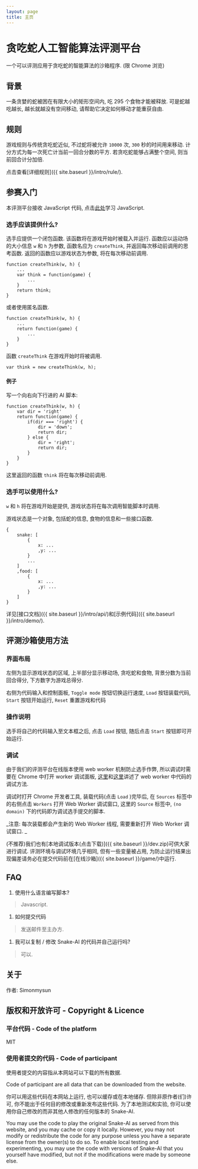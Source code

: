 ```yaml
---
layout: page
title: 主页
---
```

贪吃蛇人工智能算法评测平台
========

一个可以评测应用于贪吃蛇的智能算法的沙箱程序. (限 Chrome 浏览)

## 背景

一条贪婪的蛇被困在有限大小的矩形空间内, 吃 295 个食物才能被释放. 可是蛇越吃越长, 越长就越没有空间移动, 请帮助它决定如何移动才能重获自由. 

## 规则

游戏规则与传统贪吃蛇近似, 不过蛇将被允许 `10000` 次, `300` 秒的时间用来移动. 计分方式为每一次死亡计当前一回合分数的平方. 若贪吃蛇能够占满整个空间, 则当前回合计分加倍. 

点击查看[详细规则]({{ site.baseurl }}/intro/rule/). 

## 参赛入门

本评测平台接收 JavaScript 代码, 点击[此处](http://bonsaiden.github.io/JavaScript-Garden/zh/)学习 JavaScript. 

### 选手应该提供什么? 

选手应提供一个闭包函数. 该函数将在游戏开始时被载入并运行. 函数应以运动场的大小信息 `w` 和 `h` 为参数, 函数名应为 `createThink`, 并返回每次移动前调用的思考函数. 返回的函数应以游戏状态为参数, 将在每次移动前调用. 

	function createThink(w, h) {
	    ...
	    var think = function(game) {
	        ...
	    }
	    return think;
	}

或者使用匿名函数. 

	function createThink(w, h) {
	    ...
	    return function(game) {
	        ...
	    }
	}

函数 `createThink` 在游戏开始时将被调用. 

	var think = new createThink(w, h);

#### 例子

写一个向右向下行进的 AI 脚本: 

	function createThink(w, h) {
	    var dir = 'right'
	    return function(game) {
	        if(dir === 'right') {
	            dir = 'down';
	            return dir;
	        } else {
	            dir = 'right';
	            return dir;
	        }
	    }
	}


这里返回的函数 `think` 将在每次移动前调用. 

### 选手可以使用什么? 

`w` 和 `h` 将在游戏开始是提供, 游戏状态将在每次调用智能脚本时调用. 

游戏状态是一个对象, 包括蛇的信息, 食物的信息和一些接口函数. 

	{
	    snake: [
	        {
	            x: ...
	            ,y: ...
	        }
	        ...
	    ]
	    ,food: [
	        {
	            x: ...
	            ,y: ...
	        }
	    ]
	}


详见[接口文档]({{ site.baseurl }}/intro/api/)和[示例代码]({{ site.baseurl }}/intro/demo/). 

## 评测沙箱使用方法

### 界面布局

左侧为显示游戏状态的区域, 上半部分显示移动场, 贪吃蛇和食物, 背景分数为当前回合得分, 下方数字为游戏总得分. 

右侧为代码输入和控制面板, `Toggle mode` 按钮切换运行速度, `Load` 按钮装载代码, `Start` 按钮开始运行, `Reset` 重置游戏和代码

### 操作说明

选手将自己的代码输入至文本框之后, 点击 `Load` 按钮, 随后点击 `Start` 按钮即可开始运行. 

### 调试

由于我们的评测平台在线版本使用 web worker 机制防止选手作弊, 所以调试时需要在 Chrome 中打开 worker 调试面板, [这里](http://www.nczonline.net/blog/2009/08/25/web-workers-errors-and-debugging/)和[这里](http://blog.csdn.net/donghao526/article/details/9664701)讲述了 web worker 中代码的调试方法. 

调试时打开 Chrome 开发者工具, 装载代码(点击 `Load` )完毕后, 在 `Sources` 标签中的右侧点击 `Workers` 打开 Web Worker 调试窗口, 这里的 `Source` 标签中, `(no domain)` 下的代码即为调试选手提交的脚本. 

_注意: 每次装载都会产生新的 Web Worker 线程, 需要重新打开 Web Worker 调试窗口. _

(不推荐)我们也有[本地调试版本(点击下载)]({{ site.baseurl }}/dev.zip)可供大家进行调试. 评测环境与调试环境几乎相同, 但有一些变量被占用, 为防止运行结果出现偏差请务必在提交代码前在[在线沙箱]({{ site.baseurl }}/game/)中运行. 

## FAQ

1. 使用什么语言编写脚本? 
> Javascript. 

1. 如何提交代码
> 发送邮件至主办方. 

1. 我可以复制 / 修改 Snake-AI 的代码并自己运行吗? 
> 可以. 

## 关于

作者: Simonmysun

<!--鸣谢: Friends-->

## 版权和开放许可 - Copyright & Licence

### 平台代码 - Code of the platform

MIT

### 使用者提交的代码 - Code of participant
使用者提交的内容指从本网站可以下载的所有数据. 

Code of participant are all data that can be downloaded from the website. 

你可以用这些代码在本网站上运行, 也可以缓存或在本地储存. 但除非原作者(们)许可, 你不能出于任何目的修改或重新发布这些代码. 为了本地测试和实验, 你可以使用你自己修改的而非其他人修改的任何版本的 Snake-AI. 

You may use the code to play the original Snake-AI as served from this website, and you may cache or copy it locally. However, you may not modify or redistribute the code for any purpose unless you have a separate license from the owner(s) to do so. To enable local testing and experimenting, you may use the code with versions of Snake-AI that you yourself have modified, but not if the modifications were made by someone else.